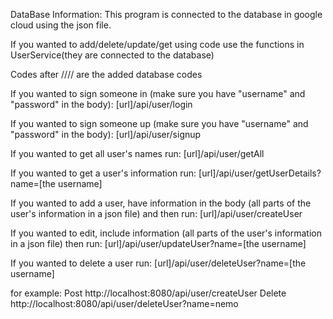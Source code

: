 DataBase Information:
This program is connected to the database in google cloud using the json file.

If you wanted to add/delete/update/get using code use the functions in UserService(they are connected to the database)

Codes after //// are the added database codes

If you wanted to sign someone in (make sure you have "username" and "password" in the body):
[url]/api/user/login

If you wanted to sign someone up (make sure you have "username" and "password" in the body):
[url]/api/user/signup

If you wanted to get all user's names run:
[url]/api/user/getAll

If you wanted to get a user's information run:
[url]/api/user/getUserDetails?name=[the username]

If you wanted to add a user, have information in the body (all parts of the user's information in a json file) and then run:
[url]/api/user/createUser

If you wanted to edit, include information (all parts of the user's information in a json file) then run:
[url]/api/user/updateUser?name=[the username]

If you wanted to delete a user run:
[url]/api/user/deleteUser?name=[the username]

for example:
Post
http://localhost:8080/api/user/createUser
Delete
http://localhost:8080/api/user/deleteUser?name=nemo